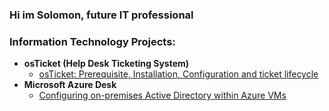 ### Hi im Solomon, future IT professional

### Information Technology Projects:
- <b>osTicket (Help Desk Ticketing System)</b>
  - [osTicket: Prerequisite, Installation, Configuration and ticket lifecycle](https://github.com/Sburroughs2122/osTicket-prerequisites)
- <b>Microsoft Azure Desk</b>
  - [Configuring on-premises Active Directory within Azure VMs](https://github.com/Sburroughs2122/Active-Directory)
